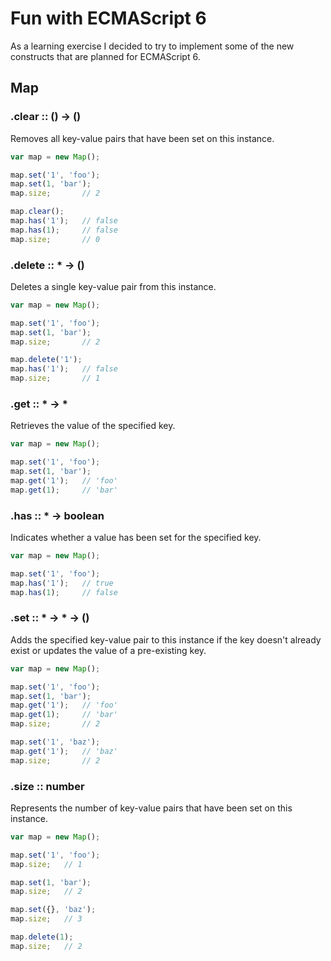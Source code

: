 Fun with ECMAScript 6
=====================

As a learning exercise I decided to try to implement some of the new constructs that are planned for ECMAScript 6.

Map
---

### .clear :: () -> ()

Removes all key-value pairs that have been set on this instance.

```javascript
var map = new Map();

map.set('1', 'foo');
map.set(1, 'bar');
map.size;       // 2

map.clear();
map.has('1');   // false
map.has(1);     // false
map.size;       // 0
```

### .delete :: * -> ()

Deletes a single key-value pair from this instance.

```javascript
var map = new Map();

map.set('1', 'foo');
map.set(1, 'bar');
map.size;       // 2

map.delete('1');
map.has('1');   // false
map.size;       // 1
```

### .get :: * -> *

Retrieves the value of the specified key.

```javascript
var map = new Map();

map.set('1', 'foo');
map.set(1, 'bar');
map.get('1');   // 'foo'
map.get(1);     // 'bar'
```

### .has :: * -> boolean

Indicates whether a value has been set for the specified key.

```javascript
var map = new Map();

map.set('1', 'foo');
map.has('1');   // true
map.has(1);     // false
```

### .set :: * -> * -> ()

Adds the specified key-value pair to this instance if the key doesn't already exist or updates the value of a pre-existing key.

```javascript
var map = new Map();

map.set('1', 'foo');
map.set(1, 'bar');
map.get('1');   // 'foo'
map.get(1);     // 'bar'
map.size;       // 2

map.set('1', 'baz');
map.get('1');   // 'baz'
map.size;       // 2
```

### .size :: number

Represents the number of key-value pairs that have been set on this instance.

```javascript
var map = new Map();

map.set('1', 'foo');
map.size;   // 1

map.set(1, 'bar');
map.size;   // 2

map.set({}, 'baz');
map.size;   // 3

map.delete(1);
map.size;   // 2
```
